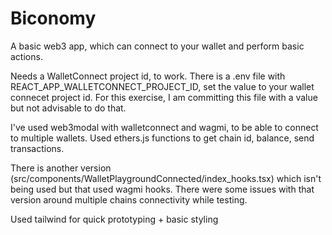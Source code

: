 # Biconomy

A basic web3 app, which can connect to your wallet and perform basic actions.

Needs a WalletConnect project id, to work. There is a .env file with REACT_APP_WALLETCONNECT_PROJECT_ID, set the value to your wallet connecet project id.
For this exercise, I am committing this file with a value but not advisable to do that.

I've used web3modal with walletconnect and wagmi, to be able to connect to multiple wallets.
Used ethers.js functions to get chain id, balance, send transactions.

There is another version (src/components/WalletPlaygroundConnected/index_hooks.tsx) which isn't being used but that used wagmi hooks. There were some issues with that version around multiple chains connectivity while testing.

Used tailwind for quick prototyping + basic styling
